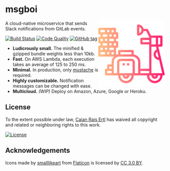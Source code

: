 # msgboi

<img src="docs/logo.svg" height="210px" align="right"/>

A cloud-native microservice that sends Slack notifications from GitLab events.

[![Build Status][travis-shield]][travis-url] [![Code Quality][lgtm-shield]][lgtm-url] [![GitHub tag][tag-shield]][tag-url]

- __Ludicrously small.__ The minified & gzipped bundle weights less than 10kb.
- __Fast.__ On AWS Lambda, each execution takes an average of 125 to 250 ms.
- __Minimal.__ In production, only [mustache][mustache] is required.
- __Highly customizable.__ Notification messages can be changed with ease.
- __Multicloud.__ *(WIP)* Deploy on Amazon, Azure, Google or Heroku.

[mustache]: https://github.com/janl/mustache.js

[travis-shield]: https://img.shields.io/travis/caian-org/msgboi.svg?style=for-the-badge
[travis-url]: https://travis-ci.org/caian-org/msgboi

[lgtm-shield]: https://img.shields.io/lgtm/grade/javascript/g/caian-org/msgboi.svg?style=for-the-badge
[lgtm-url]: https://lgtm.com/projects/g/caian-org/msgboi/context:javascript

[tag-shield]: https://img.shields.io/github/tag/caian-org/msgboi.svg?style=for-the-badge
[tag-url]: https://github.com/caian-org/msgboi/releases


## License

To the extent possible under law, [Caian Rais Ertl][me] has waived all
copyright and related or neighboring rights to this work.

[![License][cc-shield]][cc-url]

[me]: https://github.com/caiertl
[cc-shield]: https://forthebadge.com/images/badges/cc-0.svg
[cc-url]: http://creativecommons.org/publicdomain/zero/1.0


## Acknowledgements

Icons made by [smalllikeart][smalllikeart] from [Flaticon][flaticon] is
licensed by [CC 3.0 BY][cc3].

[smalllikeart]: https://www.flaticon.com/authors/smalllikeart
[flaticon]: https://www.flaticon.com
[cc3]: http://creativecommons.org/licenses/by/3.0
